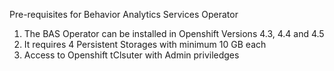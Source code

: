 Pre-requisites for Behavior Analytics Services Operator 

1. The BAS Operator can be installed in Openshift Versions 4.3, 4.4 and 4.5
2. It requires 4 Persistent Storages with minimum 10 GB each
3. Access to Openshift tClsuter with Admin priviledges